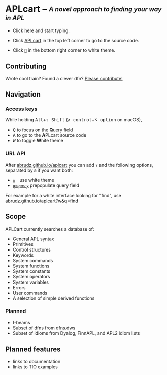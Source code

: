# APLcart – <sub><sup>*A novel approach to finding your way in APL*</sup></sub>

- Click [here](https://abrudz.github.io/aplcart/) and start typing.

- Click [APLcart](abrudz/aplcart) in the top left corner to go to the source code.

- Click [`🔅︎︎︎`](https://abrudz.github.io/aplcart?w) in the bottom right corner to white theme.

## Contributing

Wrote cool train? Found a clever dfn? [Please contribute!](CONTRIBUTING.md)

## Navigation

### Access keys

While holding <kbd>Alt</kbd>+<kbd>⇧ Shift</kbd> (<kbd>∧ control</kbd>+<kbd>⌥ option</kbd> on macOS),

- <kbd>Q</kbd> to focus on the **Q**uery field
- <kbd>A</kbd> to go to the **A**PLcart source code
- <kbd>W</kbd> to toggle **W**hite theme

### URL API

After [abrudz.github.io/aplcart](https://abrudz.github.io/aplcart) you can add `?` and the following options, separated by `&` if you want both:

- [`w`](https://abrudz.github.io/aplcart?w) use white theme
- [<code>q=<i>query</i></code>](https://abrudz.github.io/aplcart?q=query) prepopulate query field

For example for a white interface looking for "find", use [abrudz.github.io/aplcart?w&q=find](https://abrudz.github.io/aplcart?w&q=find)

## Scope

APLCart currently searches a database of:

- General APL syntax
- Primitives
- Control structures
- Keywords
- System commands
- System functions
- System constants
- System operators
- System variables
- Errors
- User commands
- A selection of simple derived functions

### Planned

- I-beams
- Subset of dfns from dfns.dws
- Subset of idioms from Dyalog, FinnAPL, and APL2 idiom lists

## Planned features
- links to documentation
- links to TIO examples
